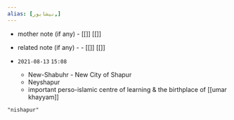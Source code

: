 ```yaml
---
alias: [نیشابور,]
---
```

- mother note (if any)		- [[]] [[]]
- related note (if any) -		- [[]] [[]]


- `2021-08-13`  `15:08`
	- New-Shabuhr - New City of Shapur
	- Neyshapur
	- important perso-islamic centre of learning & the birthplace of [[umar khayyam]]

```query
"nishapur"
```

